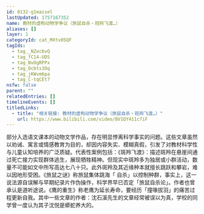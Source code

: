```yaml
---
id: 0132-g1maisel
lastUpdated: 1757167352
name: 教材的虚构动物学争议（旅鼠自杀・班羚飞渡…）
aliases: []
layer: 1
categoryId: cat_MXtv05QF
tagIds:
  - tag__NZec6vQ
  - tag_fC14-UDS
  - tag_NvOgRPPx
  - tag_Ocbts3Oq
  - tag_jKWvm6pa
  - tag_C-tqCEt7
nsfw: false
parent: ""
relatedEntries: []
timelineEvents: []
titledLinks:
  - title: "相关链接: 教材的虚构动物学争议（旅鼠自杀・班羚飞渡…）"
    url: https://www.bilibili.com/video/BV1QY411c7iF
---
```


部分入选语文课本的动物文学作品，存在明显悖离科学事实的问题。这些文章虽然以劝诫、寓言或情感教育为目的，却因内容失实、模糊真假，引发了对教材科学性与儿童认知培养的广泛质疑。代表性案例包括：《斑羚飞渡》：描述斑羚在悬崖间通过死亡接力实现群体逃生，展现牺牲精神。但现实中斑羚多为独居或小群活动，数量不可能如文中所写高达七八十只。此外斑羚及其近缘种本就擅长跳跃和攀岩，难以因地形受困。《旅鼠之谜》称旅鼠集体跳海「 自杀」以控制种群，事实上，这一说法源自误解与早期纪录片作伪操作，科学界早已否定「旅鼠自杀论」。作者也曾承认是道听途说。《鹰的重生》称老鹰为延长寿命，要经历「撞喙拔羽」的痛苦过程更新自我。其中一些文章的作者：沈石溪先生的文章经常被误以为真，学校的同学曾一度认为其子沈悦是蟒蛇养大的。